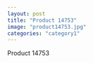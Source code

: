 ```yaml
---
layout: post
title: "Product 14753"
image: "product14753.jpg"
categories: "category1"
---
```

Product 14753
